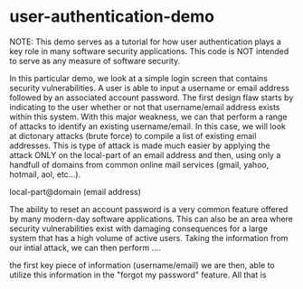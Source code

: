 # user-authentication-demo

NOTE: This demo serves as a tutorial for how user authentication plays a key role in 
many software security applications. This code is NOT intended to serve as any measure 
of software security. 

In this particular demo, we look at a simple login screen that contains security 
vulnerabilities. A user is able to input a username or email address followed by 
an associated account password. The first design flaw starts by indicating to the 
user whether or not that username/email address exists within this system. With 
this major weakness, we can that perform a range of attacks to identify an existing 
username/email. In this case, we will look at dictonary attacks (brute force) to 
compile a list of existing email addresses. This is type of attack is made much 
easier by applying the attack ONLY on the local-part of an email address and then, 
using only a handfull of domains from common online mail services (gmail, yahoo, 
hotmail, aol, etc...).

local-part@domain	(email address)

The ability to reset an account password is a very common feature offered by many 
modern-day software applications. This can also be an area where security vulnerabilities 
exist with damaging consequences for a large system that has a high volume of active 
users. Taking the information from our intial attack, we can then perform ....

the first key piece of information (username/email) we are then, able to utilize this information in the 
"forgot my password" feature. All that is 